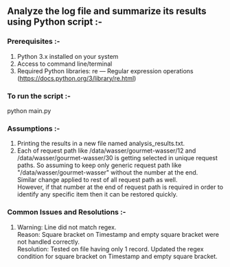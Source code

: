 ## Analyze the log file and summarize its results using Python script :-

### Prerequisites :-

1. Python 3.x installed on your system
2. Access to command line/terminal
3. Required Python libraries: re — Regular expression operations (https://docs.python.org/3/library/re.html)

### To run the script :-
python main.py  

### Assumptions :-

1. Printing the results in a new file named analysis_results.txt.
2. Each of request path like /data/wasser/gourmet-wasser/12 and /data/wasser/gourmet-wasser/30 is getting selected in unique request paths. So assuming to keep only generic request path like "/data/wasser/gourmet-wasser" without the number at the end.  
    Similar change applied to rest of all request path as well.  
    However, if that number at the end of request path is required in order to identify any specific item then it can be restored quickly.  

### Common Issues and Resolutions :-

1. Warning: Line did not match regex.  
    Reason: Square bracket on Timestamp and empty square bracket were not handled correctly.  
    Resolution: Tested on file having only 1 record. Updated the regex condition for square bracket on Timestamp and empty square bracket.  